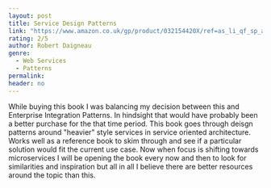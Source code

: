 ```yaml
---
layout: post
title: Service Design Patterns
link: "https://www.amazon.co.uk/gp/product/032154420X/ref=as_li_qf_sp_asin_il_tl?ie=UTF8&camp=1634&creative=6738&creativeASIN=032154420X&linkCode=as2&tag=jussihallilac-21"
rating: 2/5
author: Robert Daigneau
genre:
  - Web Services
  - Patterns
permalink:
header: no
---
```


While buying this book I was balancing my decision between this and Enterprise Integration Patterns. In hindsight that would have probably been a better purchase for the that time period. This book goes through deisgn patterns around "heavier" style services in service oriented architecture. Works well as a reference book to skim through and see if a particular solution would fit the current use case. Now when focus is shifting towards microservices I will be opening the book every now and then to look for similarities and inspiration but all in all I believe there are better resources around the topic than this.
